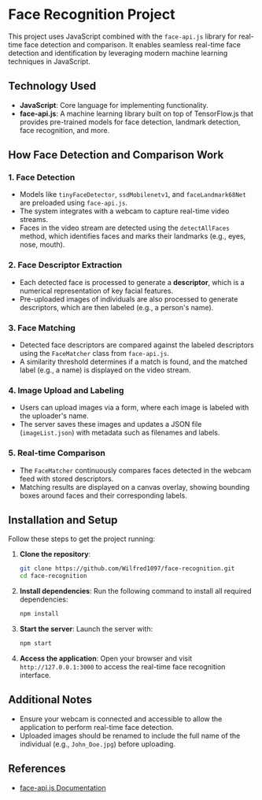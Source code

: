 # Face Recognition Project

This project uses JavaScript combined with the `face-api.js` library for real-time face detection and comparison. It enables seamless real-time face detection and identification by leveraging modern machine learning techniques in JavaScript.

## Technology Used

- **JavaScript**: Core language for implementing functionality.
- **face-api.js**: A machine learning library built on top of TensorFlow.js that provides pre-trained models for face detection, landmark detection, face recognition, and more.

## How Face Detection and Comparison Work

### 1. Face Detection
- Models like `tinyFaceDetector`, `ssdMobilenetv1`, and `faceLandmark68Net` are preloaded using `face-api.js`.
- The system integrates with a webcam to capture real-time video streams.
- Faces in the video stream are detected using the `detectAllFaces` method, which identifies faces and marks their landmarks (e.g., eyes, nose, mouth).

### 2. Face Descriptor Extraction
- Each detected face is processed to generate a **descriptor**, which is a numerical representation of key facial features.
- Pre-uploaded images of individuals are also processed to generate descriptors, which are then labeled (e.g., a person's name).

### 3. Face Matching
- Detected face descriptors are compared against the labeled descriptors using the `FaceMatcher` class from `face-api.js`.
- A similarity threshold determines if a match is found, and the matched label (e.g., a name) is displayed on the video stream.

### 4. Image Upload and Labeling
- Users can upload images via a form, where each image is labeled with the uploader's name.
- The server saves these images and updates a JSON file (`imageList.json`) with metadata such as filenames and labels.

### 5. Real-time Comparison
- The `FaceMatcher` continuously compares faces detected in the webcam feed with stored descriptors.
- Matching results are displayed on a canvas overlay, showing bounding boxes around faces and their corresponding labels.

## Installation and Setup

Follow these steps to get the project running:

1. **Clone the repository**:
   ```bash
   git clone https://github.com/Wilfred1097/face-recognition.git
   cd face-recognition
   ```

2. **Install dependencies**:
   Run the following command to install all required dependencies:
   ```bash
   npm install
   ```

3. **Start the server**:
   Launch the server with:
   ```bash
   npm start
   ```

4. **Access the application**:
   Open your browser and visit `http://127.0.0.1:3000` to access the real-time face recognition interface.

## Additional Notes
- Ensure your webcam is connected and accessible to allow the application to perform real-time face detection.
- Uploaded images should be renamed to include the full name of the individual (e.g., `John_Doe.jpg`) before uploading.

## References
- [face-api.js Documentation](https://github.com/justadudewhohacks/face-api.js)
